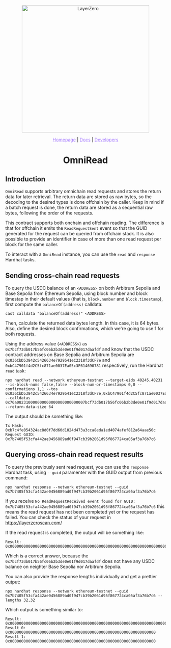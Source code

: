 <p align="center">
  <a href="https://layerzero.network">
    <img alt="LayerZero" style="width: 400px" src="https://docs.layerzero.network/img/LayerZero_Logo_White.svg"/>
  </a>
</p>

<p align="center">
  <a href="https://layerzero.network" style="color: #a77dff">Homepage</a> | <a href="https://docs.layerzero.network/" style="color: #a77dff">Docs</a> | <a href="https://layerzero.network/developers" style="color: #a77dff">Developers</a>
</p>

<h1 align="center">OmniRead</h1>


## Introduction

`OmniRead` supports arbitrary omnichain read requests and stores the return data for later retrieval. The return data are stored as raw bytes, so the decoding to the desired types is done offchain by the caller. Keep in mind if a batch request is done, the return data are stored as a sequential raw bytes, following the order of the requests.

This contract supports both onchain and offchain reading. The difference is that for offchain it emits the `ReadRequestSent` event so that the GUID generated for the request can be queried from offchain stack. It is also possible to provide an identifier in case of more than one read request per block for the same caller.

To interact with a `OmniRead` instance, you can use the `read` and `response` Hardhat tasks.

## Sending cross-chain read requests

To query the USDC balance of an `<ADDRESS>` on both Arbitrum Sepolia and Base Sepolia from Ethereum Sepolia, using block number and block timestap in their default values (that is, `block.number`  and `block.timestamp`), first compute the `balanceOf(address)` calldata:

```shell
cast calldata "balanceOf(address)" <ADDRESS>
```

Then, calculate the returned data bytes length. In this case, it is 64 bytes. Also, define the desired block confirmations, which we're going to use 1 for both requests.

Using the address value (`<ADDRESS>`) as `0x7bcf73db017b56fc06b2b3de0e01f9d017daafdf` and know that the USDC contract addresses on Base Sepolia and Arbitrum Sepolia are `0x036CbD53842c5426634e7929541eC2318f3dCF7e` and `0xbC47901f4d2C5fc871ae0037Ea05c3F614690781` respectively, run the Hardhat `read` task:

```shell
npx hardhat read --network ethereum-testnet --target-eids 40245,40231 --is-block-nums false,false --block-num-or-timestamps 0,0 --confirmations 1,1 --tos 0x036CbD53842c5426634e7929541eC2318f3dCF7e,0xbC47901f4d2C5fc871ae0037Ea05c3F614690781 --calldatas 0x70a082310000000000000000000000007bcf73db017b56fc06b2b3de0e01f9d017daafdf,0x70a082310000000000000000000000007bcf73db017b56fc06b2b3de0e01f9d017daafdf --return-data-size 64
```

The output should be something like:

```shell
Tx Hash: 0xb7c4fe054324ac8d0f7dd60d1024d473a3cca8eda1ed4074afef812a64aae50c
Request GUID: 0x7b7405f53cfa442ae0456889ad0f947cb39b2061d95f867724ca05af3a76b7c6
```

## Querying cross-chain read request results

To query the previously sent read request, you can use the `response` Hardhat task, using `--guid` paramenter with the GUID output from previous command:

```shell
npx hardhat response --network ethereum-testnet --guid 0x7b7405f53cfa442ae0456889ad0f947cb39b2061d95f867724ca05af3a76b7c6
```

If you receive `No ReadRequestReceived event found for GUID: 0x7b7405f53cfa442ae0456889ad0f947cb39b2061d95f867724ca05af3a76b7c6` this means the read request has not been completed yet or the request has failed. You can check the status of your request in https://layerzeroscan.com/

If the read request is completed, the output will be something like:

```shell
Result: 0x00000000000000000000000000000000000000000000000000000000000000000000000000000000000000000000000000000000000000000000000000000000
```
Which is a correct answer, because the `0x7bcf73db017b56fc06b2b3de0e01f9d017daafdf` does not have any USDC balance on neighter Base Sepolia nor Arbitrum Sepolia.

You can also provide the response lengths individually and get a prettier output:

```shell
npx hardhat response --network ethereum-testnet --guid 0x7b7405f53cfa442ae0456889ad0f947cb39b2061d95f867724ca05af3a76b7c6 --lengths 32,32
```

Which output is something similar to:

```shell
Result: 0x00000000000000000000000000000000000000000000000000000000000000000000000000000000000000000000000000000000000000000000000000000000
Result 0: 0x0000000000000000000000000000000000000000000000000000000000000000
Result 1: 0x0000000000000000000000000000000000000000000000000000000000000000
```
